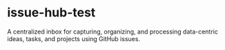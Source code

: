 # issue-hub-test
A centralized inbox for capturing, organizing, and processing data-centric ideas, tasks, and projects using GitHub issues.
